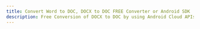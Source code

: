 ---title: Convert Word to DOC, DOCX to DOC FREE Converter or Android SDKdescription: Free Conversion of DOCX to DOC by using Android Cloud APIs & SDKs. Also Create, Edit & Render Microsoft Word & OpenOffice documents in the Cloud.---